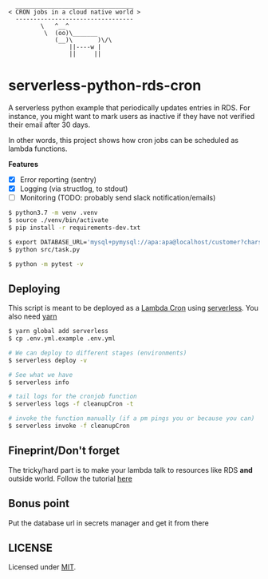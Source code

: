 ```
  _________________________________
< CRON jobs in a cloud native world >
  ---------------------------------
         \   ^__^
          \  (oo)\_______
             (__)\       )\/\
                 ||----w |
                 ||     ||

```

# serverless-python-rds-cron

A serverless python example that periodically updates entries in RDS.
For instance, you might want to mark users as inactive if they have not
verified their email after 30 days.

In other words, this project shows how cron jobs can be scheduled as lambda functions.

**Features**

- [x] Error reporting (sentry)
- [x] Logging (via structlog, to stdout)
- [ ] Monitoring (TODO: probably send slack notification/emails)

```bash
$ python3.7 -m venv .venv
$ source ./venv/bin/activate
$ pip install -r requirements-dev.txt

$ export DATABASE_URL='mysql+pymysql://apa:apa@localhost/customer?charset=utf8mb4'
$ python src/task.py

$ python -m pytest -v
```

## Deploying

This script is meant to be deployed as a [Lambda Cron](https://docs.aws.amazon.com/lambda/latest/dg/tutorial-scheduled-events-schedule-expressions.html)
using [serverless](https://serverless.com/).  You also need [yarn](https://yarnpkg.com/lang/en/)

```bash
$ yarn global add serverless
$ cp .env.yml.example .env.yml

# We can deploy to different stages (environments)
$ serverless deploy -v

# See what we have
$ serverless info

# tail logs for the cronjob function
$ serverless logs -f cleanupCron -t

# invoke the function manually (if a pm pings you or because you can)
$ serverless invoke -f cleanupCron
```

## Fineprint/Don't forget

The tricky/hard part is to make your lambda talk to resources like RDS **and**
outside world. Follow the tutorial [here](https://aws.amazon.com/premiumsupport/knowledge-center/internet-access-lambda-function/)

## Bonus point

Put the database url in secrets manager and get it from there


## LICENSE

Licensed under [MIT](./LICENSE).
